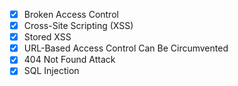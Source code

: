 - [x] Broken Access Control
- [x] Cross-Site Scripting (XSS)
- [x] Stored XSS
- [x] URL-Based Access Control Can Be Circumvented
- [x] 404 Not Found Attack
- [x] SQL Injection